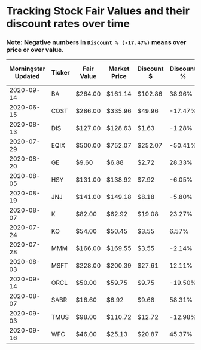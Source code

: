 # Tracking Stock Fair Values and their discount rates over time

### Note: Negative numbers in `Discount % (-17.47%)` means over price or over value.

| Morningstar Updated | Ticker | Fair Value | Market Price | Discount $ | Discount % | Price Date | Out of Date |
|---------------------|--------|------------|--------------|------------|------------|------------|-------------|
| 2020-09-14          | BA     | $264.00    | $161.14      | $102.86    | 38.96%     | 9/20/2020  | 6           |
| 2020-06-15          | COST   | $286.00    | $335.96      | $49.96     | -17.47%    | 9/20/2020  | 97          |
| 2020-08-13          | DIS    | $127.00    | $128.63      | $1.63      | -1.28%     | 9/20/2020  | 38          |
| 2020-07-29          | EQIX   | $500.00    | $752.07      | $252.07    | -50.41%    | 9/20/2020  | 53          |
| 2020-08-20          | GE     | $9.60      | $6.88        | $2.72      | 28.33%     | 9/20/2020  | 31          |
| 2020-08-05          | HSY    | $131.00    | $138.92      | $7.92      | -6.05%     | 9/20/2020  | 46          |
| 2020-08-19          | JNJ    | $141.00    | $149.18      | $8.18      | -5.80%     | 9/20/2020  | 32          |
| 2020-08-07          | K      | $82.00     | $62.92       | $19.08     | 23.27%     | 9/20/2020  | 44          |
| 2020-07-24          | KO     | $54.00     | $50.45       | $3.55      | 6.57%      | 9/20/2020  | 58          |
| 2020-07-28          | MMM    | $166.00    | $169.55      | $3.55      | -2.14%     | 9/20/2020  | 54          |
| 2020-08-03          | MSFT   | $228.00    | $200.39      | $27.61     | 12.11%     | 9/20/2020  | 48          |
| 2020-09-14          | ORCL   | $50.00     | $59.75       | $9.75      | -19.50%    | 9/20/2020  | 6           |
| 2020-08-07          | SABR   | $16.60     | $6.92        | $9.68      | 58.31%     | 9/20/2020  | 44          |
| 2020-09-03          | TMUS   | $98.00     | $110.72      | $12.72     | -12.98%    | 9/20/2020  | 17          |
| 2020-09-16          | WFC    | $46.00     | $25.13       | $20.87     | 45.37%     | 9/20/2020  | 4           |